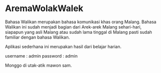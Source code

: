 # AremaWolakWalek
Bahasa Walikan merupakan bahasa komunikasi khas orang Malang. Bahasa Walikan ini sudah menjadi bagian dari Arek-arek Malang sehari-hari, siapapun yang asli Malang atau sudah lama tinggal di Malang pasti sudah familiar dengan bahasa Walikan.

Aplikasi sederhana ini merupakan hasil dari belajar harian.

username : admin
password : admin

Monggo di utak-atik mawon sam.
